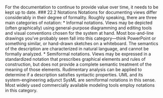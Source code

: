 For the documentation to continue to provide value over time, it needs to be kept up to date. ### 22.2 Notations Notations for documenting views differ considerably in their degree of formality. Roughly speaking, there are three main categories of notation: *  Informal notations. Views may be depicted (often graphically) using general-purpose diagramming and editing tools and visual conventions chosen for the system at hand. Most box-and-line drawings you’ve probably seen fall into this category—think PowerPoint or something similar, or hand-drawn sketches on a whiteboard. The semantics of the description are characterized in natural language, and cannot be formally analyzed. *  Semiformal notations. Views may be expressed in a standardized notation that prescribes graphical elements and rules of construction, but does not provide a complete semantic treatment of the meaning of those elements. Rudimentary analysis can be applied to determine if a description satisfies syntactic properties. UML and its system-engineering adjunct SysML are semiformal notations in this sense. Most widely used commercially available modeling tools employ notations in this category.